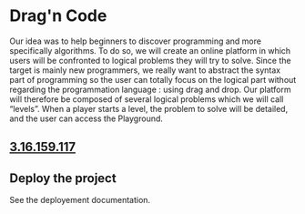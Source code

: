 Drag'n Code
=====================

Our idea was to help beginners to discover programming and 
more specifically algorithms. To do so, we will create an 
online platform in which users will be confronted to logical 
problems they will try to solve.
Since the target is mainly new programmers, we really want to 
abstract the syntax part of programming so the user can totally 
focus on the logical part without regarding the programmation 
language : using drag and drop. Our platform will therefore be 
composed of several logical problems which we will call “levels”. 
When a player starts a level, the problem to solve will be 
detailed, and the user can access the Playground.

[3.16.159.117](3.16.159.117)
------------------------


Deploy the project
----------------------
See the deployement documentation.
